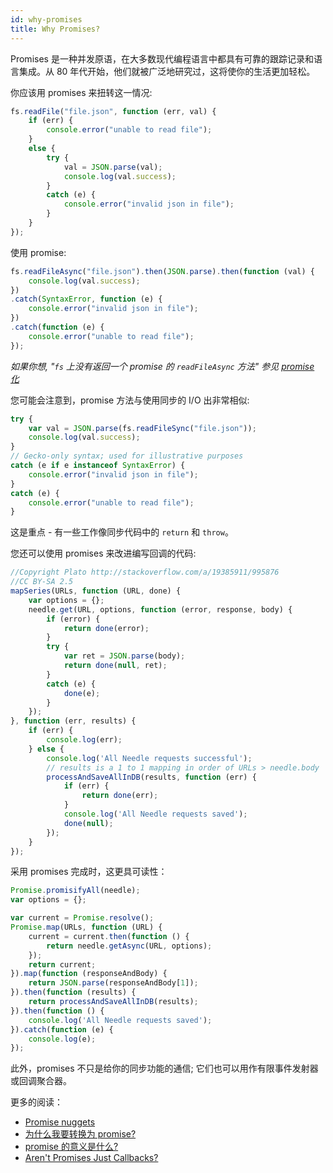 ```yaml
---
id: why-promises
title: Why Promises?
---
```


Promises 是一种并发原语，在大多数现代编程语言中都具有可靠的跟踪记录和语言集成。从 80 年代开始，他们就被广泛地研究过，这将使你的生活更加轻松。

你应该用 promises 来扭转这一情况:

```js
fs.readFile("file.json", function (err, val) {
    if (err) {
        console.error("unable to read file");
    }
    else {
        try {
            val = JSON.parse(val);
            console.log(val.success);
        }
        catch (e) {
            console.error("invalid json in file");
        }
    }
});
```

使用 promise:

```js
fs.readFileAsync("file.json").then(JSON.parse).then(function (val) {
    console.log(val.success);
})
.catch(SyntaxError, function (e) {
    console.error("invalid json in file");
})
.catch(function (e) {
    console.error("unable to read file");
});
```

*如果你想, "`fs` 上没有返回一个 promise 的 `readFileAsync` 方法" 参见 [promise 化](api/promisification.html)*

您可能会注意到，promise 方法与使用同步的 I/O 出非常相似:

```js
try {
    var val = JSON.parse(fs.readFileSync("file.json"));
    console.log(val.success);
}
// Gecko-only syntax; used for illustrative purposes
catch (e if e instanceof SyntaxError) {
    console.error("invalid json in file");
}
catch (e) {
    console.error("unable to read file");
}
```
这是重点 - 有一些工作像同步代码中的 `return` 和 `throw`。

您还可以使用 promises 来改进编写回调的代码:

```js
//Copyright Plato http://stackoverflow.com/a/19385911/995876
//CC BY-SA 2.5
mapSeries(URLs, function (URL, done) {
    var options = {};
    needle.get(URL, options, function (error, response, body) {
        if (error) {
            return done(error);
        }
        try {
            var ret = JSON.parse(body);
            return done(null, ret);
        }
        catch (e) {
            done(e);
        }
    });
}, function (err, results) {
    if (err) {
        console.log(err);
    } else {
        console.log('All Needle requests successful');
        // results is a 1 to 1 mapping in order of URLs > needle.body
        processAndSaveAllInDB(results, function (err) {
            if (err) {
                return done(err);
            }
            console.log('All Needle requests saved');
            done(null);
        });
    }
});
```

采用 promises 完成时，这更具可读性：

```js
Promise.promisifyAll(needle);
var options = {};

var current = Promise.resolve();
Promise.map(URLs, function (URL) {
    current = current.then(function () {
        return needle.getAsync(URL, options);
    });
    return current;
}).map(function (responseAndBody) {
    return JSON.parse(responseAndBody[1]);
}).then(function (results) {
    return processAndSaveAllInDB(results);
}).then(function () {
    console.log('All Needle requests saved');
}).catch(function (e) {
    console.log(e);
});
```

此外，promises 不只是给你的同步功能的通信; 它们也可以用作有限事件发射器或回调聚合器。

更多的阅读：

 - [Promise nuggets](https://promise-nuggets.github.io/)
 - [为什么我要转换为 promise?](http://spion.github.io/posts/why-i-am-switching-to-promises.html)
 - [promise 的意义是什么?](http://domenic.me/2012/10/14/youre-missing-the-point-of-promises/#toc_1)
 - [Aren't Promises Just Callbacks?](http://stackoverflow.com/questions/22539815/arent-promises-just-callbacks)
